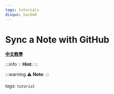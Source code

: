 ```yaml
---
tags: tutorials
disqus: hackmd
---
```

Sync a Note with GitHub
===
[**中文教學**](/c/tutorials-tw/%2Fs%2Flink-with-github-tw)


:::info
:bulb: **Hint:**
:::

:::warning
:warning: **Note**: 
:::


###### tags: `tutorial`